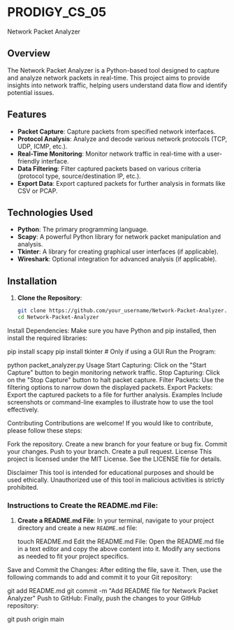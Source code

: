 # PRODIGY_CS_05
Network Packet Analyzer

## Overview
The Network Packet Analyzer is a Python-based tool designed to capture and analyze network packets in real-time. This project aims to provide insights into network traffic, helping users understand data flow and identify potential issues.

## Features
- **Packet Capture**: Capture packets from specified network interfaces.
- **Protocol Analysis**: Analyze and decode various network protocols (TCP, UDP, ICMP, etc.).
- **Real-Time Monitoring**: Monitor network traffic in real-time with a user-friendly interface.
- **Data Filtering**: Filter captured packets based on various criteria (protocol type, source/destination IP, etc.).
- **Export Data**: Export captured packets for further analysis in formats like CSV or PCAP.

## Technologies Used
- **Python**: The primary programming language.
- **Scapy**: A powerful Python library for network packet manipulation and analysis.
- **Tkinter**: A library for creating graphical user interfaces (if applicable).
- **Wireshark**: Optional integration for advanced analysis (if applicable).

## Installation
1. **Clone the Repository**:
   ```bash
   git clone https://github.com/your_username/Network-Packet-Analyzer.git
   cd Network-Packet-Analyzer
Install Dependencies: Make sure you have Python and pip installed, then install the required libraries:



pip install scapy
pip install tkinter  # Only if using a GUI
Run the Program:

python packet_analyzer.py
Usage
Start Capturing: Click on the "Start Capture" button to begin monitoring network traffic.
Stop Capturing: Click on the "Stop Capture" button to halt packet capture.
Filter Packets: Use the filtering options to narrow down the displayed packets.
Export Packets: Export the captured packets to a file for further analysis.
Examples
Include screenshots or command-line examples to illustrate how to use the tool effectively.

Contributing
Contributions are welcome! If you would like to contribute, please follow these steps:

Fork the repository.
Create a new branch for your feature or bug fix.
Commit your changes.
Push to your branch.
Create a pull request.
License
This project is licensed under the MIT License. See the LICENSE file for details.

Disclaimer
This tool is intended for educational purposes and should be used ethically. Unauthorized use of this tool in malicious activities is strictly prohibited.


### Instructions to Create the README.md File:

1. **Create a README.md File**:
   In your terminal, navigate to your project directory and create a new `README.md` file:
   
   touch README.md
Edit the README.md File: Open the README.md file in a text editor and copy the above content into it. Modify any sections as needed to fit your project specifics.

Save and Commit the Changes: After editing the file, save it. Then, use the following commands to add and commit it to your Git repository:

git add README.md
git commit -m "Add README file for Network Packet Analyzer"
Push to GitHub: Finally, push the changes to your GitHub repository:

git push origin main
